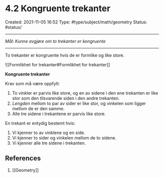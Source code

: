 # 4.2 Kongruente trekanter
Created: 2021-11-05 16:52
Type: #type/subject/math/geometry 
Status: #status/

---

*Mål: Kunne avgjøre om to trekanter er kongruente*

---

To trekanter er kongruente hvis de er formlike og like store.

![[Formlikhet for trekanter#Formlikhet for trekanter]]

**Kongruente trekanter**

Krav som må være oppfylt:
1) To vinkler er parvis like store, og en av sidene i den ene trekanten er like stor som den tilsvarende siden i den andre trekanten.
2) *Lengden* mellom to par av sider er like stor, og vinkelen som ligger mellom de er den samme.
3) Alle tre sidene i trekantene er parvis like store.

En trekant er entydig bestemt hvis:
1) Vi kjenner to av vinklene og en side.
2) Vi kjenner to sider og vinkelen mellom de to sidene.
3) Vi kjenner alle tre sidene i trekanten.

## References
1. [[Geometry]] 